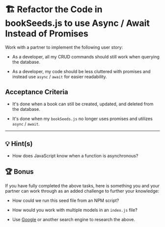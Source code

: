 # 🏗️ Refactor the Code in bookSeeds.js  to use Async / Await Instead of Promises

Work with a partner to implement the following user story:

* As a developer, all my CRUD commands should still work when querying the database.

* As a developer, my code should be less cluttered with promises and instead use `async` / `await` for easier readability.

## Acceptance Criteria

* It's done when a book can still be created, updated, and deleted from the database.

* It's done when my `bookSeeds.js` no longer uses promises and utilizes `async` / `await`.

---

## 💡 Hint(s)

* How does JavaScript know when a function is asynchronous?

## 🏆 Bonus

If you have fully completed the above tasks, here is something you and your partner can work through as an added challenge to further your knowledge:

  * How could we run this seed file from an NPM script?

  *  How would you work with multiple models in an `index.js` file?

* Use [Google](https://www.google.com) or another search engine to research the above.
